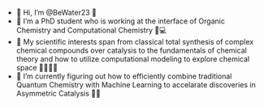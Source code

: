 - 👋 Hi, I’m @BeWater23 🌊
- 👀 I’m a PhD student who is working at the interface of Organic Chemistry and Computational Chemistry 🧪💻
- 🧐 My scientific interests span from classical total synthesis of complex chemical compounds over catalysis to the fundamentals of chemical theory and how to utilize computational modeling to explore chemical space 👨‍🔬👨‍💻
- 🌱 I’m currently figuring out how to efficiently combine traditional Quantum Chemistry with Machine Learning to accelarate discoveries in Asymmetric Catalysis 🧬🚀

